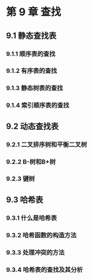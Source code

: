 # 第 9 章 查找

## 9.1 静态查找表

### 9.1.1 顺序表的查找

### 9.1.2 有序表的查找

### 9.1.3 静态树表的查找

### 9.1.4 索引顺序表的查找

## 9.2 动态查找表

### 9.2.1 二叉排序树和平衡二叉树

### 9.2.2 B-树和B+树

### 9.2.3 键树

## 9.3 哈希表

### 9.3.1 什么是哈希表

### 9.3.2 哈希函数的构造方法

### 9.3.3 处理冲突的方法

### 9.3.4 哈希表的查找及其分析


